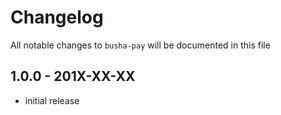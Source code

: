 # Changelog

All notable changes to `busha-pay` will be documented in this file

## 1.0.0 - 201X-XX-XX

- initial release
